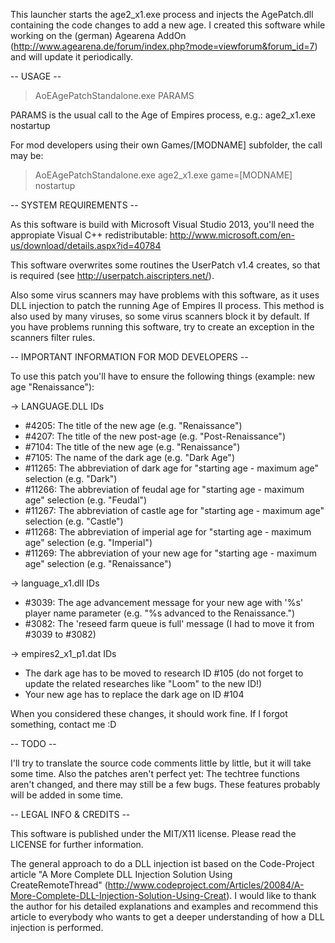 This launcher starts the age2_x1.exe process and injects the AgePatch.dll containing the code changes to add a new age.
I created this software while working on the (german) Agearena AddOn (http://www.agearena.de/forum/index.php?mode=viewforum&forum_id=7) and will update it periodically.


-- USAGE --

> AoEAgePatchStandalone.exe PARAMS

PARAMS is the usual call to the Age of Empires process, e.g.: age2_x1.exe nostartup

For mod developers using their own Games/[MODNAME] subfolder, the call may be: 
> AoEAgePatchStandalone.exe age2_x1.exe game=[MODNAME] nostartup


-- SYSTEM REQUIREMENTS --

As this software is build with Microsoft Visual Studio 2013, you'll need the appropiate Visual C++ redistributable: http://www.microsoft.com/en-us/download/details.aspx?id=40784

This software overwrites some routines the UserPatch v1.4 creates, so that is required (see http://userpatch.aiscripters.net/).

Also some virus scanners may have problems with this software, as it uses DLL injection to patch the running Age of Empires II process. This method is also used by many viruses, so some virus scanners block it by default. If you have problems running this software, try to create an exception in the scanners filter rules.


-- IMPORTANT INFORMATION FOR MOD DEVELOPERS --

To use this patch you'll have to ensure the following things (example: new age "Renaissance"):

-> LANGUAGE.DLL IDs
- #4205: The title of the new age (e.g. "Renaissance")
- #4207: The title of the new post-age (e.g. "Post-Renaissance")
- #7104: The title of the new age (e.g. "Renaissance")
- #7105: The name of the dark age (e.g. "Dark Age")
- #11265: The abbreviation of dark age for "starting age - maximum age" selection (e.g. "Dark")
- #11266: The abbreviation of feudal age for "starting age - maximum age" selection (e.g. "Feudal")
- #11267: The abbreviation of castle age for "starting age - maximum age" selection (e.g. "Castle")
- #11268: The abbreviation of imperial age for "starting age - maximum age" selection (e.g. "Imperial")
- #11269: The abbreviation of your new age for "starting age - maximum age" selection (e.g. "Renaissance")

-> language_x1.dll IDs
- #3039: The age advancement message for your new age with '%s' player name parameter (e.g. "%s advanced to the Renaissance.")
- #3082: The 'reseed farm queue is full' message (I had to move it from #3039 to #3082)

-> empires2_x1_p1.dat IDs
- The dark age has to be moved to research ID #105 (do not forget to update the related researches like "Loom" to the new ID!)
- Your new age has to replace the dark age on ID #104

When you considered these changes, it should work fine. If I forgot something, contact me :D


-- TODO --

I'll try to translate the source code comments little by little, but it will take some time.
Also the patches aren't perfect yet: The techtree functions aren't changed, and there may still be a few bugs. These features probably will be added in some time.


-- LEGAL INFO & CREDITS --

This software is published under the MIT/X11 license. Please read the LICENSE for further information.

The general approach to do a DLL injection ist based on the Code-Project article "A More Complete DLL Injection Solution Using CreateRemoteThread" (http://www.codeproject.com/Articles/20084/A-More-Complete-DLL-Injection-Solution-Using-Creat).
I would like to thank the author for his detailed explanations and examples and recommend this article to everybody who wants to get a deeper understanding of how a DLL injection is performed.